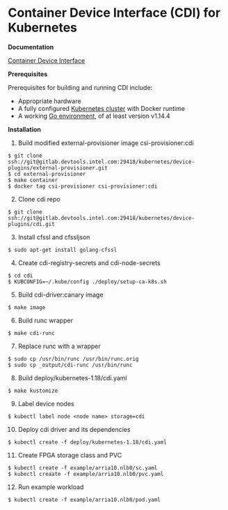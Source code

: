 # Container Device Interface (CDI) for Kubernetes

**Documentation**

[Container Device Interface](https://docs.google.com/document/d/1Tc0Kc4GDWx1gFvGQbBUizudSuND6Kq8GiH7KVm_X5eg/edit#heading=h.5lakm98lya8j)

**Prerequisites**

Prerequisites for building and running CDI include:

- Appropriate hardware
- A fully configured [Kubernetes cluster](https://kubernetes.io/docs/setup/independent/create-cluster-kubeadm/) with Docker runtime
- A working [Go environment](https://golang.org/doc/install), of at least version v1.14.4

**Installation**

1. Build modified external-provisioner image csi-provisioner:cdi

```
$ git clone ssh://git@gitlab.devtools.intel.com:29418/kubernetes/device-plugins/external-provisioner.git
$ cd external-provisioner
$ make container
$ docker tag csi-provisioner csi-provisioner:cdi
```

2. Clone cdi repo
```
$ git clone ssh://git@gitlab.devtools.intel.com:29418/kubernetes/device-plugins/cdi.git
```

3. Install cfssl and cfssljson
```
$ sudo apt-get install golang-cfssl
```

4. Create cdi-registry-secrets and cdi-node-secrets
```
$ cd cdi
$ KUBCONFIG=~/.kube/config ./deploy/setup-ca-k8s.sh
```

5. Build cdi-driver:canary image
```
$ make image
```

6. Build runc wrapper
```
$ make cdi-runc
```

7. Replace runc with a wrapper
```
$ sudo cp /usr/bin/runc /usr/bin/runc.orig
$ sudo cp _output/cdi-runc /usr/bin/runc
```

8. Build deploy/kubernetes-1.18/cdi.yaml
```
$ make kustomize
```

9. Label device nodes
```
$ kubectl label node <node name> storage=cdi
```

10. Deploy cdi driver and its dependencies
```
$ kubectl create -f deploy/kubernetes-1.18/cdi.yaml
```

11. Create FPGA storage class and PVC
```
$ kubectl create -f example/arria10.nlb0/sc.yaml
$ kubectl creaate -f example/arria10.nlb0/pvc.yaml
```

12. Run example workload
```
$ kubectl create -f example/arria10.nlb0/pod.yaml
```